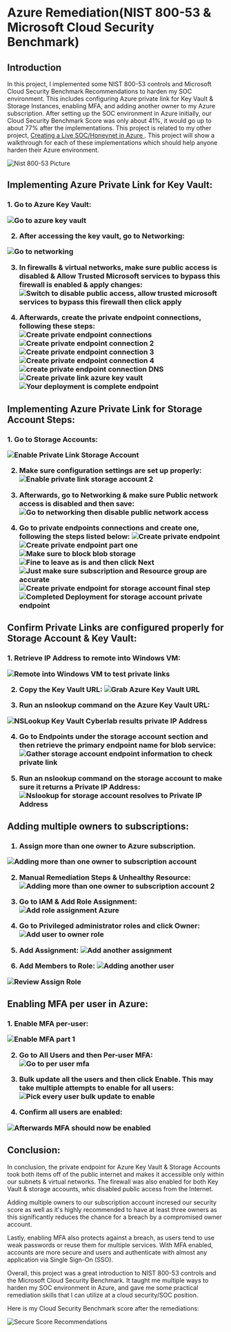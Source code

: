 # Azure Remediation(NIST 800-53 & Microsoft Cloud Security Benchmark)

## Introduction
In this project, I implemented some NIST 800-53 controls and Microsoft Cloud Security Benchmark Recommendations to harden my SOC environment. This includes configuring Azure private link for Key Vault & Storage Instances, enabling MFA, and adding another owner to my Azure subscription. After setting up the SOC environment in Azure initially, our Cloud Security Benchmark Score was only about 41%, it would go up to about 77% after the implementations. This project is related to my other project, [Creating a Live SOC/Honeynet in Azure ](https://github.com/James-Jeudy/SOC-Honeynet-Azure). This project will show a walkthrough for each of these implementations which should help anyone harden their Azure environment. 

![Nist 800-53 Picture](https://github.com/James-Jeudy/AzureRemediation/assets/160562010/aa2029d1-58bb-4ea2-a3fb-223786d49525)


## Implementing Azure Private Link for Key Vault:

<h3> 1. Go to Azure Key Vault:

![Go to azure key vault](https://github.com/James-Jeudy/AzureRemediation/assets/160562010/ccedfcc7-9718-4745-bfdb-243dd03197cd)

2. After accessing the key vault, go to Networking:

![Go to networking](https://github.com/James-Jeudy/AzureRemediation/assets/160562010/a2b4f560-b245-4171-be99-1724f21368af)




3. In firewalls & virtual networks, make sure public access is disabled & Allow Trusted Microsoft services to bypass this firewall is enabled & apply changes:
![Switch to disable public access, allow trusted microsoft services to bypass this firewall then click apply](https://github.com/James-Jeudy/AzureRemediation/assets/160562010/b83b2090-843b-4b96-9fc0-9b387ded382b)

4. Afterwards, create the private endpoint connections, following these steps:
![Create private endpoint connections](https://github.com/James-Jeudy/AzureRemediation/assets/160562010/48f05a9c-6d92-438b-9825-298b6e3081a0)
![Create private endpoint connection 2](https://github.com/James-Jeudy/AzureRemediation/assets/160562010/055f6501-9ffd-4e2e-b932-9424c13ff4ed)
![Create private endpoint connection 3](https://github.com/James-Jeudy/AzureRemediation/assets/160562010/841b7928-4388-4651-9a4d-a324ce73fc49)
![Create private endpoint connection 4](https://github.com/James-Jeudy/AzureRemediation/assets/160562010/2d258152-2a2e-49ed-926f-e0b8f5c66c57)
![create private endpoint connection DNS](https://github.com/James-Jeudy/AzureRemediation/assets/160562010/3ebaafc5-ab63-40a1-ad60-0e29c07f9d50)
![Create private link azure key vault](https://github.com/James-Jeudy/AzureRemediation/assets/160562010/4f8f888f-892e-464c-93ab-81e84327de29)
![Your deployment is complete endpoint](https://github.com/James-Jeudy/AzureRemediation/assets/160562010/3260fc23-5a27-49f1-9b58-65f193539537)



## Implementing Azure Private Link for Storage Account Steps:

<h3> 1. Go to Storage Accounts:

![Enable Private Link Storage Account](https://github.com/James-Jeudy/AzureRemediation/assets/160562010/bef05660-873d-40b5-be9e-7d5de976e89d)


2. Make sure configuration settings are set up properly:
![Enable private link storage account 2](https://github.com/James-Jeudy/AzureRemediation/assets/160562010/69ffb0f7-8285-4233-b9e8-969e14816627)

3. Afterwards, go to Networking & make sure Public network access is disabled and then save:
![Go to networking then disable public network access](https://github.com/James-Jeudy/AzureRemediation/assets/160562010/67131073-05f6-4aab-bb77-74850f090213)

4. Go to private endpoints connections and create one, following the steps listed below:
![Create private endpoint](https://github.com/James-Jeudy/AzureRemediation/assets/160562010/b0a25a45-2935-41ed-bdaa-0aa28e2fe0ae)
![Create private endpoint part one](https://github.com/James-Jeudy/AzureRemediation/assets/160562010/824c224a-df95-4888-827f-c062f7572df3)
![Make sure to block blob storage](https://github.com/James-Jeudy/AzureRemediation/assets/160562010/77f9d77a-bfb7-483d-b6e3-6becf329c3be)
![Fine to leave as is and then click Next](https://github.com/James-Jeudy/AzureRemediation/assets/160562010/7e63df79-ef25-4f7c-9a76-0d8514b1002f)
![Just make sure subscription and Resource group are accurate](https://github.com/James-Jeudy/AzureRemediation/assets/160562010/2ab18b33-d64b-4dd3-8a90-042f240e0ebd)
![Create private endpoint for storage account final step](https://github.com/James-Jeudy/AzureRemediation/assets/160562010/291c791f-9b6d-4da3-9e58-e934a4596680)
![Completed Deployment for storage account private endpoint](https://github.com/James-Jeudy/AzureRemediation/assets/160562010/ff4c0f7c-874a-48d9-8652-ad71f9bdf559)












## Confirm Private Links are configured properly for Storage Account & Key Vault:


<h3>  1. Retrieve IP Address to remote into Windows VM:

    
    
![Remote into Windows VM to test private links](https://github.com/James-Jeudy/AzureRemediation/assets/160562010/8e5dc660-151f-4f77-be69-581c62d5761a)

2. Copy the Key Vault URL:
![Grab Azure Key Vault URL](https://github.com/James-Jeudy/AzureRemediation/assets/160562010/873b341c-d423-4c18-86e7-813184dc84f3)

3. Run an nslookup command on the Azure Key Vault URL:

![NSLookup Key Vault Cyberlab results private IP Address](https://github.com/James-Jeudy/AzureRemediation/assets/160562010/77f8d427-73c4-41a6-9a20-b169f55cb020)

4. Go to Endpoints under the storage account section and then retrieve the primary endpoint name for blob service:
![Gather storage account endpoint information to check private link](https://github.com/James-Jeudy/AzureRemediation/assets/160562010/ad12e3a7-af48-4863-8b19-f41198529a0b)

5. Run an nslookup command on the storage account to make sure it returns a Private IP Address:
![Nslookup for storage account resolves to Private IP Address](https://github.com/James-Jeudy/AzureRemediation/assets/160562010/d28398d3-7cfc-470c-a523-b0a832817701)





## Adding multiple owners to subscriptions:
<h3>
    
1. Assign more than one owner to Azure subscription.
  
![Adding more than one owner to subscription account](https://github.com/James-Jeudy/AzureRemediation/assets/160562010/4c2f4d20-e922-4810-a7bf-97ef3762784b)

2. Manual Remediation Steps & Unhealthy Resource:
![Adding more than one owner to subscription account 2](https://github.com/James-Jeudy/AzureRemediation/assets/160562010/cfe40775-ec56-45d7-9dbb-8667bcd72077)

3. Go to IAM & Add Role Assignment:
![Add role assignment Azure](https://github.com/James-Jeudy/AzureRemediation/assets/160562010/aa979bd5-eca2-4e7d-adda-66af8d9c730c)

4. Go to Privileged administrator roles and click Owner:
![Add user to owner role](https://github.com/James-Jeudy/AzureRemediation/assets/160562010/607a6584-aba3-4181-92b3-25a31c6cb4b1)

5. Add Assignment:
![Add another assignment](https://github.com/James-Jeudy/AzureRemediation/assets/160562010/ad57b2e3-a8e4-4d51-8675-2572c1829d11)

6. Add Members to Role:
![Adding another user](https://github.com/James-Jeudy/AzureRemediation/assets/160562010/95f96fb3-80c3-461f-9ee5-ac5150d28c7f)

![Review   Assign Role](https://github.com/James-Jeudy/AzureRemediation/assets/160562010/742b886f-054f-4117-a186-b61dc6edf5c3)



## Enabling MFA per user in Azure:
<h3>
1. Enable MFA per-user:
    
![Enable MFA part 1](https://github.com/James-Jeudy/AzureRemediation/assets/160562010/ebf2a0bc-3c20-42d3-bb5e-a42d827dd774)

2. Go to All Users and then Per-user MFA:
![Go to per user mfa](https://github.com/James-Jeudy/AzureRemediation/assets/160562010/6eb78518-b097-43b7-8e94-b82a16e1f857)

3. Bulk update all the users and then click Enable. This may take multiple attempts to enable for all users:
![Pick every user   bulk update to enable](https://github.com/James-Jeudy/AzureRemediation/assets/160562010/80eeff04-0422-4a95-bff9-69aa8460d0e5)

4. Confirm all users are enabled:

![Afterwards MFA should now be enabled](https://github.com/James-Jeudy/AzureRemediation/assets/160562010/8a0270e7-ba74-44f2-a622-9c808976858c)


## Conclusion:

In conclusion, the private endpoint for Azure Key Vault & Storage Accounts took both items off of the public internet and makes it accessible only within our subnets & virtual networks. The firewall was also enabled for both Key Vault & storage accounts, whic disabled public access from the Internet.

Adding multiple owners to our subscription account incresed our security score as well as it's highly recommended to have at least three owners as this significantly reduces the chance for a breach by a compromised owner account. 

Lastly, enabling MFA also protects against a breach, as users tend to use weak passwords or reuse them for multiple services. With MFA enabled, accounts are more secure and users and authenticate with almost any application via Single Sign-On (SSO). 

Overall, this project was a great introduction to NIST 800-53 controls and the Microsoft Cloud Security Benchmark. It taught me multiple ways to harden my SOC environment in Azure, and gave me some practical remediation skills that I can utilize at a cloud security/SOC position. 

Here is my Cloud Security Benchmark score after the remediations:

![Secure Score   Recommendations](https://github.com/James-Jeudy/AzureRemediation/assets/160562010/d1fd7f01-24cc-4ead-a47f-c077e7493b91)
